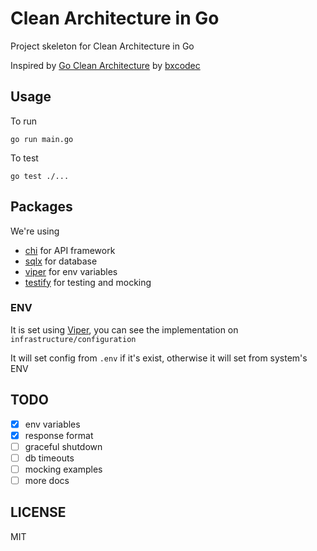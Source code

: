 # Clean Architecture in Go

Project skeleton for Clean Architecture in Go

Inspired by [Go Clean Architecture](https://github.com/bxcodec/go-clean-arch) by [bxcodec](https://github.com/bxcodec)

## Usage

To run

```shell
go run main.go
```

To test

```
go test ./...
```

## Packages

We're using 

- [chi](https://github.com/go-chi/chi) for API framework
- [sqlx](https://github.com/spf13/viper) for database
- [viper](https://github.com/spf13/viper) for env variables
- [testify](https://github.com/stretchr/testify) for testing and mocking

### ENV

It is set using [Viper](https://github.com/spf13/viper), you can see the implementation on `infrastructure/configuration`

It will set config from `.env` if it's exist,
otherwise it will set from system's ENV

## TODO

- [x] env variables	
- [x] response format
- [ ] graceful shutdown
- [ ] db timeouts
- [ ] mocking examples
- [ ] more docs

## LICENSE

MIT
